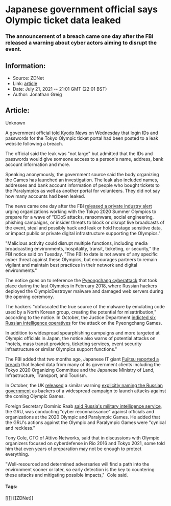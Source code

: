 # Japanese government official says Olympic ticket data leaked
### The announcement of a breach came one day after the FBI released a warning about cyber actors aiming to disrupt the event.

## Information:
+ Source: ZDNet
+ Link: [article](https://www.zdnet.com/article/tokyo-govt-officials-say-olympic-ticket-data-leaked/)
+ Date: July 21, 2021 -- 21:01 GMT (22:01 BST)
+ Author: Jonathan Greig


## Article:
Unknown

A government official [told Kyodo News](https://english.kyodonews.net/news/2021/07/2ee279d7df2b-urgent-tokyo-olympic-ticket-purchaser-information-leaked-online.html) on Wednesday that login IDs and passwords for the Tokyo Olympic ticket portal had been posted to a leak website following a breach.

The official said the leak was "not large" but admitted that the IDs and passwords would give someone access to a person's name, address, bank account information and more.

Speaking anonymously, the government source said the body organizing the Games has launched an investigation. The leak also included names, addresses and bank account information of people who bought tickets to the Paralympics as well as another portal for volunteers. They did not say how many accounts had been leaked. 

The news came one day after the FBI [released a private industry alert](https://www.ic3.gov/Media/News/2021/210719.pdf) urging organizations working with the Tokyo 2020 Summer Olympics to prepare for a wave of "DDoS attacks, ransomware, social engineering, phishing campaigns, or insider threats to block or disrupt live broadcasts of the event, steal and possibly hack and leak or hold hostage sensitive data, or impact public or private digital infrastructure supporting the Olympics."

"Malicious activity could disrupt multiple functions, including media broadcasting environments, hospitality, transit, ticketing, or security," the FBI notice said on Tuesday. "The FBI to date is not aware of any specific cyber threat against these Olympics, but encourages partners to remain vigilant and maintain best practices in their network and digital environments."

The notice goes on to reference the [Pyeongchang cyberattack](https://www.wired.com/story/untold-story-2018-olympics-destroyer-cyberattack/) that took place during the last Olympics in February 2018, where Russian hackers deployed the OlympicDestroyer malware and damaged web servers during the opening ceremony.

The hackers "obfuscated the true source of the malware by emulating code used by a North Korean group, creating the potential for misattribution," according to the notice. In October, the Justice Department [indicted six Russian intelligence operatives](https://www.documentcloud.org/documents/20397870-gru-indictment) for the attack on the Pyeongchang Games. 






In addition to widespread spearphishing campaigns and more targeted at Olympic officials in Japan, the notice also warns of potential attacks on "hotels, mass transit providers, ticketing services, event security infrastructure or similar Olympics support functions."

The FBI added that two months ago, Japanese IT giant [Fujitsu reported a breach](https://www.zdnet.com/article/various-japanese-government-entities-had-data-stolen-in-cyber-attack-report/) that leaked data from many of its government clients including the Tokyo 2020 Organizing Committee and the Japanese Ministry of Land, Infrastructure, Transport, and Tourism.

In October, the UK [released](https://www.zdnet.com/article/uk-says-russia-was-preparing-cyber-attacks-against-the-tokyo-olympics/) a similar warning [explicitly naming the Russian government](https://www.ncsc.gov.uk/news/uk-and-partners-condemn-gru-cyber-attacks-against-olympic-an-paralympic-games) as backers of a widespread campaign to launch attacks against the coming Olympic Games. 

Foreign Secretary Dominic Raab [said Russia's military intelligence service](https://www.gov.uk/government/news/uk-exposes-series-of-russian-cyber-attacks-against-olympic-and-paralympic-games), the GRU, was conducting "cyber reconnaissance" against officials and organizations at the 2020 Olympic and Paralympic Games. He added that the GRU's actions against the Olympic and Paralympic Games were "cynical and reckless."

Tony Cole, CTO of Attivo Networks, said that in discussions with Olympic organizers focused on cyberdefense in Rio 2016 and Tokyo 2021, some told him that even years of preparation may not be enough to protect everything.   

"Well-resourced and determined adversaries will find a path into the environment sooner or later, so early detection is the key to countering these attacks and mitigating possible impacts,"  Cole said. 





#### Tags:
[[]] [[ZDNet]]
